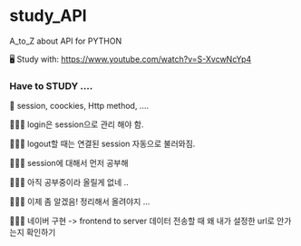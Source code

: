 # study_API
A_to_Z about API for PYTHON


🖥 Study with: https://www.youtube.com/watch?v=S-XvcwNcYp4

### Have to STUDY .... 
🤯 session, coockies, Http method, .... 

👩🏼‍💻 login은 session으로 관리 해야 함. 

👩🏼‍💻 logout할 때는 연결된 session 자동으로 불러와짐.

👩🏼‍💻 session에 대해서 먼저 공부해 

👩🏼‍💻 아직 공부중이라 올릴게 없네 .. 

👩🏼‍💻 이제 좀 알겠음! 정리해서 올려야지 ... 

👩🏼‍💻 네이버 구현 -> frontend to server 데이터 전송할 때 왜 내가 설정한 url로 안가는지 확인하기 

